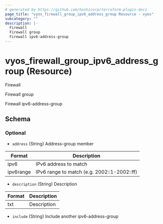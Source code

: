 ```yaml
---
# generated by https://github.com/hashicorp/terraform-plugin-docs
page_title: "vyos_firewall_group_ipv6_address_group Resource - vyos"
subcategory: ""
description: |-
  Firewall
  Firewall group
  Firewall ipv6-address-group
---
```


# vyos_firewall_group_ipv6_address_group (Resource)

Firewall

Firewall group

Firewall ipv6-address-group



<!-- schema generated by tfplugindocs -->
## Schema

### Optional

- `address` (String) Address-group member

|  Format  |  Description  |
|----------|---------------|
|  ipv6  |  IPv6 address to match  |
|  ipv6range  |  IPv6 range to match (e.g. 2002::1-2002::ff)  |
- `description` (String) Description

|  Format  |  Description  |
|----------|---------------|
|  txt  |  Description  |
- `include` (String) Include another ipv6-address-group
